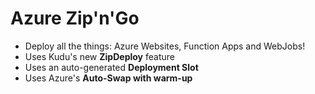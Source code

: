 # Azure Zip'n'Go  

* Deploy all the things: Azure Websites, Function Apps and WebJobs!
* Uses Kudu's new **ZipDeploy** feature
* Uses an auto-generated **Deployment Slot**
* Uses Azure's **Auto-Swap with warm-up**